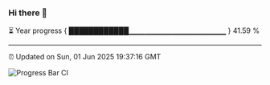 ### Hi there 👋

⏳ Year progress { ████████████▁▁▁▁▁▁▁▁▁▁▁▁▁▁▁▁▁▁ } 41.59 %

---

⏰ Updated on Sun, 01 Jun 2025 19:37:16 GMT

![Progress Bar CI](https://github.com/IshwaranRudhara/GIT-ACTION/workflows/Progress%20Bar%20CI/badge.svg)
